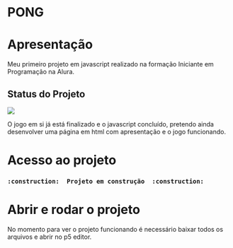 # PONG

<h1> Apresentação </h1>

<p>Meu primeiro projeto em javascript realizado na formação Iniciante em Programação na Alura.</p>

<h2> Status do Projeto </h2>

<p>
<img src="http://img.shields.io/static/v1?label=STATUS&message=EM%20DESENVOLVIMENTO&color=GREEN&style=for-the-badge"/>
</p>

<p>O jogo em si já está finalizado e o javascript concluído, pretendo ainda desenvolver uma página em html com apresentação e o jogo funcionando.</p>

# Acesso ao projeto

<h3> 
    
    :construction:  Projeto em construção  :construction:
    
</h3>

# Abrir e rodar o projeto

No momento para ver o projeto funcionando é necessário baixar todos os arquivos e abrir no p5 editor.

